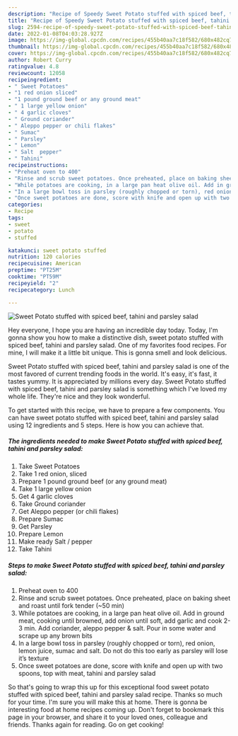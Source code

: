 ```yaml
---
description: "Recipe of Speedy Sweet Potato stuffed with spiced beef, tahini and parsley salad"
title: "Recipe of Speedy Sweet Potato stuffed with spiced beef, tahini and parsley salad"
slug: 2594-recipe-of-speedy-sweet-potato-stuffed-with-spiced-beef-tahini-and-parsley-salad
date: 2022-01-08T04:03:28.927Z
image: https://img-global.cpcdn.com/recipes/455b40aa7c18f582/680x482cq70/sweet-potato-stuffed-with-spiced-beef-tahini-and-parsley-salad-recipe-main-photo.jpg
thumbnail: https://img-global.cpcdn.com/recipes/455b40aa7c18f582/680x482cq70/sweet-potato-stuffed-with-spiced-beef-tahini-and-parsley-salad-recipe-main-photo.jpg
cover: https://img-global.cpcdn.com/recipes/455b40aa7c18f582/680x482cq70/sweet-potato-stuffed-with-spiced-beef-tahini-and-parsley-salad-recipe-main-photo.jpg
author: Robert Curry
ratingvalue: 4.8
reviewcount: 12058
recipeingredient:
- " Sweet Potatoes"
- "1 red onion sliced"
- "1 pound ground beef or any ground meat"
- " 1 large yellow onion"
- " 4 garlic cloves"
- " Ground coriander"
- " Aleppo pepper or chili flakes"
- " Sumac"
- " Parsley"
- " Lemon"
- " Salt  pepper"
- " Tahini"
recipeinstructions:
- "Preheat oven to 400"
- "Rinse and scrub sweet potatoes. Once preheated, place on baking sheet and roast until fork tender (~50 min)"
- "While potatoes are cooking, in a large pan heat olive oil. Add in ground meat, cooking until browned, add onion until soft, add garlic and cook 2-3 min. Add coriander, aleppo pepper &amp; salt. Pour in some water and scrape up any brown bits"
- "In a large bowl toss in parsley (roughly chopped or torn), red onion, lemon juice, sumac and salt. Do not do this too early as parsley will lose it’s texture"
- "Once sweet potatoes are done, score with knife and open up with two spoons, top with meat, tahini and parsley salad"
categories:
- Recipe
tags:
- sweet
- potato
- stuffed

katakunci: sweet potato stuffed 
nutrition: 120 calories
recipecuisine: American
preptime: "PT25M"
cooktime: "PT59M"
recipeyield: "2"
recipecategory: Lunch

---
```



![Sweet Potato stuffed with spiced beef, tahini and parsley salad](https://img-global.cpcdn.com/recipes/455b40aa7c18f582/680x482cq70/sweet-potato-stuffed-with-spiced-beef-tahini-and-parsley-salad-recipe-main-photo.jpg)

Hey everyone, I hope you are having an incredible day today. Today, I'm gonna show you how to make a distinctive dish, sweet potato stuffed with spiced beef, tahini and parsley salad. One of my favorites food recipes. For mine, I will make it a little bit unique. This is gonna smell and look delicious.

Sweet Potato stuffed with spiced beef, tahini and parsley salad is one of the most favored of current trending foods in the world. It's easy, it's fast, it tastes yummy. It is appreciated by millions every day. Sweet Potato stuffed with spiced beef, tahini and parsley salad is something which I've loved my whole life. They're nice and they look wonderful.




To get started with this recipe, we have to prepare a few components. You can have sweet potato stuffed with spiced beef, tahini and parsley salad using 12 ingredients and 5 steps. Here is how you can achieve that.

<!--inarticleads1-->

##### The ingredients needed to make Sweet Potato stuffed with spiced beef, tahini and parsley salad:

1. Take  Sweet Potatoes
1. Take 1 red onion, sliced
1. Prepare 1 pound ground beef (or any ground meat)
1. Take  1 large yellow onion
1. Get  4 garlic cloves
1. Take  Ground coriander
1. Get  Aleppo pepper (or chili flakes)
1. Prepare  Sumac
1. Get  Parsley
1. Prepare  Lemon
1. Make ready  Salt / pepper
1. Take  Tahini




<!--inarticleads2-->

##### Steps to make Sweet Potato stuffed with spiced beef, tahini and parsley salad:

1. Preheat oven to 400
1. Rinse and scrub sweet potatoes. Once preheated, place on baking sheet and roast until fork tender (~50 min)
1. While potatoes are cooking, in a large pan heat olive oil. Add in ground meat, cooking until browned, add onion until soft, add garlic and cook 2-3 min. Add coriander, aleppo pepper &amp; salt. Pour in some water and scrape up any brown bits
1. In a large bowl toss in parsley (roughly chopped or torn), red onion, lemon juice, sumac and salt. Do not do this too early as parsley will lose it’s texture
1. Once sweet potatoes are done, score with knife and open up with two spoons, top with meat, tahini and parsley salad




So that's going to wrap this up for this exceptional food sweet potato stuffed with spiced beef, tahini and parsley salad recipe. Thanks so much for your time. I'm sure you will make this at home. There is gonna be interesting food at home recipes coming up. Don't forget to bookmark this page in your browser, and share it to your loved ones, colleague and friends. Thanks again for reading. Go on get cooking!
